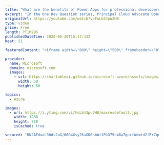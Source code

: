 ```yaml
---
title: "What are the benefits of Power Apps for professional developers? | One Dev Question: Dona Sarkar"
excerpt: "In the One Dev Question series, Principal Cloud Advocate Dona Sarkar shares why Power Apps is important for professional developers.   For more information, visit: https://docs.microsoft.com/powerapps/maker/canvas-apps/getting-started/?WT.mc_id=onedevquestion-c9-donasa    Try Azure for free: https://aka.ms/TryAzure7"
originalUrl: https://youtube.com/watch?v=FoLb43pu2H8
type: video
price: Free
length: PT1M29S
publishedDateTime: 2020-05-20T15:17:43Z
heat: 51

featuredContent: "<iframe width=\"800\" height=\"500\" frameborder=\"0\" src=\"https://www.youtube.com/embed/FoLb43pu2H8\" allow=\"accelerometer; autoplay; encrypted-media; gyroscope; picture-in-picture\" allowfullscreen></iframe>"

provider:
  name: Microsoft
  domain: microsoft.com
  images:
    - url: https://smartableai.github.io/microsoft-azure/assets/images/organizations/microsoft.com-50x50.jpg
      width: 50
      height: 50

topics:
  - Azure

images:
  - url: https://i.ytimg.com/vi/FoLb43pu2H8/maxresdefault.jpg
    width: 1280
    height: 720
    isCached: true

secured: "RN2AEduaL00ds2uG/60D4Gsy26aGD0sbWi1PbD75e48a7gnifWdmtd2fPr7qmYjSi/2VQ8qZj/FWEWs2uIoBFiYrPf7DzoLhd7G79kNw/svuRTb1alPH3afpd2zc4BmEUpyg6t6d7h+uDoWwWVxPJ7aSnmnJDu5J3C8O9UDs9/1tn+Vju4lUrKU6aIxS6VOO2iDLbhhLOFmX/Lr29xSCasred1O46pozSmq251LttakGSO/zz/Oed3n+S/GC3Y8aklTsBOwDnTUokJ5T4cEXMlSZv/bodqB3z6jEQZfzLdSL73JJeJ0piRYun3gKEsKuh5jxbGK5JSpmhTj+kTzkf5tUExqUtEIfYF+s42DBoJaivLWtF5owjSfoFbEXtKKQB+3EJybq+taG3Mdf2unGZiG/azBVRcLdh6PnST9QJ5g=;1duRqFr392uCu6FF0YNdqQ=="
---
```



